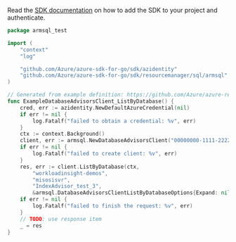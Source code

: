 Read the [SDK documentation](https://github.com/Azure/azure-sdk-for-go/blob/sdk%2Fresourcemanager%2Fsql%2Farmsql%2Fv1.0.0/sdk/resourcemanager/sql/armsql/README.md) on how to add the SDK to your project and authenticate.

```go
package armsql_test

import (
	"context"
	"log"

	"github.com/Azure/azure-sdk-for-go/sdk/azidentity"
	"github.com/Azure/azure-sdk-for-go/sdk/resourcemanager/sql/armsql"
)

// Generated from example definition: https://github.com/Azure/azure-rest-api-specs/tree/main/specification/sql/resource-manager/Microsoft.Sql/preview/2020-11-01-preview/examples/DatabaseAdvisorList.json
func ExampleDatabaseAdvisorsClient_ListByDatabase() {
	cred, err := azidentity.NewDefaultAzureCredential(nil)
	if err != nil {
		log.Fatalf("failed to obtain a credential: %v", err)
	}
	ctx := context.Background()
	client, err := armsql.NewDatabaseAdvisorsClient("00000000-1111-2222-3333-444444444444", cred, nil)
	if err != nil {
		log.Fatalf("failed to create client: %v", err)
	}
	res, err := client.ListByDatabase(ctx,
		"workloadinsight-demos",
		"misosisvr",
		"IndexAdvisor_test_3",
		&armsql.DatabaseAdvisorsClientListByDatabaseOptions{Expand: nil})
	if err != nil {
		log.Fatalf("failed to finish the request: %v", err)
	}
	// TODO: use response item
	_ = res
}
```
